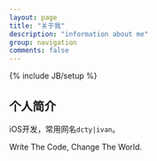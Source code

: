 ```yaml
---
layout: page
title: "关于我"
description: "information about me"
group: navigation
comments: false
---
```

{% include JB/setup %}

## 个人简介

iOS开发，常用网名`dcty|ivan`。

Write The Code, Change The World.